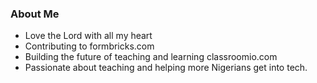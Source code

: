 ### About Me

- Love the Lord with all my heart
- Contributing to formbricks.com
- Building the future of teaching and learning classroomio.com
- Passionate about teaching and helping more Nigerians get into tech.

